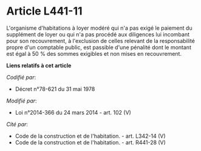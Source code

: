 # Article L441-11

L'organisme d'habitations à loyer modéré qui n'a pas exigé le paiement du supplément de loyer ou qui n'a pas procédé aux
diligences lui incombant pour son recouvrement, à l'exclusion de celles relevant de la responsabilité propre d'un comptable
public, est passible d'une pénalité dont le montant est égal à 50 % des sommes exigibles et non mises en recouvrement.

**Liens relatifs à cet article**

_Codifié par_:

  - Décret n°78-621 du 31 mai 1978

_Modifié par_:

  - Loi n°2014-366 du 24 mars 2014 - art. 102 (V)

_Cité par_:

  - Code de la construction et de l'habitation. - art. L342-14 (V)
  - Code de la construction et de l'habitation. - art. R441-28 (V)
